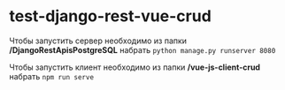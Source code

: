 # test-django-rest-vue-crud

Чтобы запустить сервер необходимо из папки **/DjangoRestApisPostgreSQL** набрать ```python manage.py runserver 8080```

Чтобы запустить клиент необходимо из папки **/vue-js-client-crud** набрать ```npm run serve```
